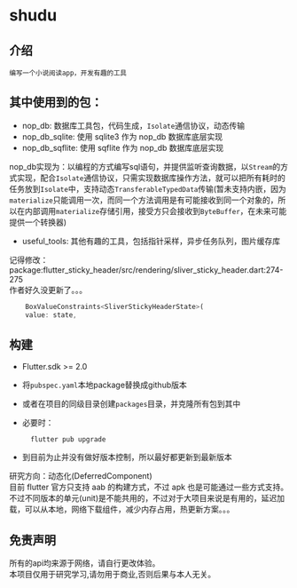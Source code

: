 # shudu

## 介绍

    编写一个小说阅读app，开发有趣的工具


## 其中使用到的包：
 - nop_db: 数据库工具包，代码生成，`Isolate`通信协议，动态传输
 - nop_db_sqlite: 使用 sqlite3 作为 nop_db 数据库底层实现
 - nop_db_sqflite: 使用 sqflite 作为 nop_db 数据库底层实现

nop_db实现为：以编程的方式编写sql语句，并提供监听查询数据，以`Stream`的方式实现，配合`Isolate`通信协议，只需实现数据库操作方法，就可以把所有耗时的任务放到`Isolate`中，支持动态`TransferableTypedData`传输(暂未支持内嵌，因为`materialize`只能调用一次，而同一个方法调用是有可能接收到同一个对象的，所以在内部调用`materialize`存储引用，接受方只会接收到`ByteBuffer`，在未来可能提供一个转换器)

- useful_tools: 其他有趣的工具，包括指针采样，异步任务队列，图片缓存库

记得修改：package:flutter_sticky_header/src/rendering/sliver_sticky_header.dart:274-275  
作者好久没更新了。。。

```dart
    BoxValueConstraints<SliverStickyHeaderState>(
    value: state,
```
## 构建
- Flutter.sdk >= 2.0
- 将`pubspec.yaml`本地package替换成github版本
- 或者在项目的同级目录创建`packages`目录，并克隆所有包到其中
- 必要时：

        flutter pub upgrade

- 到目前为止并没有做好版本控制，所以最好都更新到最新版本

研究方向：动态化(DeferredComponent)  
目前 flutter 官方只支持 aab 的构建方式，不过 apk 也是可能通过一些方式支持。
不过不同版本的单元(unit)是不能共用的，不过对于大项目来说是有用的，延迟加载，可以从本地，网络下载组件，减少内存占用，热更新方案。。。

## 免责声明

所有的api均来源于网络，请自行更改体验。  
本项目仅用于研究学习,请勿用于商业,否则后果与本人无关。
